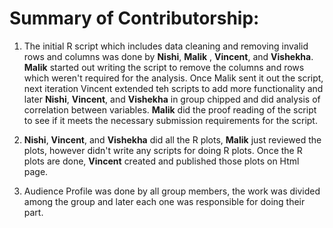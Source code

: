 # Summary of Contributorship:
1. The initial R script which includes data cleaning and removing invalid rows and columns was done by **Nishi**, **Malik** , **Vincent**, and **Vishekha**. **Malik**  started out writing the script to remove the columns and rows which weren't required for the analysis. Once Malik sent it out the script, next iteration Vincent extended teh scripts to add more functionality and later **Nishi**, **Vincent**, and **Vishekha**   in group chipped and did analysis of correlation between variables. **Malik**  did the proof reading of the script to see if it meets the necessary submission requirements for the script.

2. **Nishi**, **Vincent**, and **Vishekha** did all the R plots, **Malik** just reviewed the plots, however didn't write any scripts for doing R plots.  Once the R plots are done, **Vincent** created and published those plots on Html page.


3. Audience Profile was done by all group members, the work was divided among the group and later each one was responsible for doing their part. 

